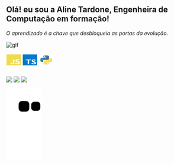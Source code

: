 ## Olá! eu sou a Aline Tardone, Engenheira de Computação em formação!

<p><i>O aprendizado é a chave que desbloqueia as portas da evolução. </i></p>
<img align="center" width="45%" alt="gif" src="https://tenor.com/view/baby-yoda-cute-wind-funny-gif-19030368.gif">
  
<div style="display: inline_block"><br>
  <img align="center" alt="logoJs" height="30" width="40" src="https://raw.githubusercontent.com/devicons/devicon/master/icons/javascript/javascript-plain.svg">
  <img align="center" alt="logoTs" height="30" width="40" src="https://raw.githubusercontent.com/devicons/devicon/master/icons/typescript/typescript-plain.svg">
  <img align="center" alt="logoPython" height="30" width="40" src="https://raw.githubusercontent.com/devicons/devicon/master/icons/python/python-original.svg">
</div>
  
  ##
 
<div> 
  <a href="https://instagram.com/tardonealine" target="_blank"><img src="https://img.shields.io/badge/-Instagram-%23E4405F?style=for-the-badge&logo=instagram&logoColor=white" target="_blank"></a> 
  <a href = "mailto:alinetardone@gmail.com"><img src="https://img.shields.io/badge/-Gmail-%23333?style=for-the-badge&logo=gmail&logoColor=white" target="_blank"></a>
  <a href="https://www.linkedin.com/in/aline-tardone-2b749319a" target="_blank"><img src="https://img.shields.io/badge/-LinkedIn-%230077B5?style=for-the-badge&logo=linkedin&logoColor=white" target="_blank"></a> 
</div>


![snake gif](https://github.com/alinetardone/alinetardone/blob/output/github-contribution-grid-snake.svg)
